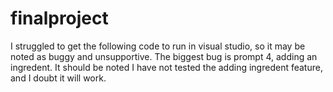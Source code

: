 # finalproject
I struggled to get the following code to run in visual studio, so it may be noted as buggy and unsupportive. The biggest bug is prompt 4, adding an ingredent. It should be noted I have not tested the adding ingredent feature, and I doubt it will work.

